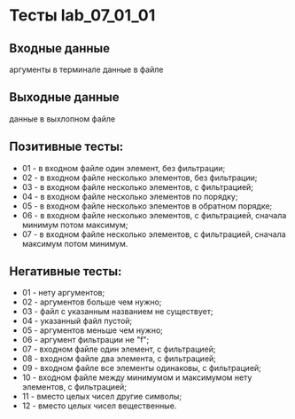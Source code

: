 # Тесты lab_07_01_01

## Входные данные
аргументы в терминале
данные в файле

## Выходные данные
данные в выхлопном файле

## Позитивные тесты:
- 01 - в входном файле один элемент, без фильтрации;
- 02 - в входном файле несколько элементов, без фильтрации;
- 03 - в входном файле несколько элементов, с фильтрацией;
- 04 - в входном файле несколько элементов по порядку;
- 05 - в входном файле несколько элементов в обратном порядке;
- 06 - в входном файле несколько элементов, с фильтрацией, сначала минимум потом максимум;
- 07 - в входном файле несколько элементов, с фильтрацией, сначала максимум потом минимум.

## Негативные тесты:
- 01 - нету аргументов;
- 02 - аргументов больше чем нужно;
- 03 - файл с указанным названием не существует;
- 04 - указанный файл пустой;
- 05 - аргументов меньше чем нужно;
- 06 - аргумент фильтрации не "f";
- 07 - входном файле один элемент, с фильтрацией;
- 08 - входном файле два элемента, с фильтрацией;
- 09 - входном файле все элементы одинаковы, с фильтрацией;
- 10 - входном файле между минимумом и максимумом нету элементов, с фильтрацией;
- 11 - вместо целых чисел другие символы;
- 12 - вместо целых чисел вещественные.

